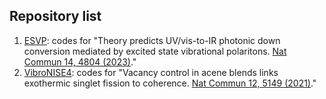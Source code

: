 ## Repository list
1. [ESVP](https://github.com/tempelaar-team/ESVP): 
codes for "Theory predicts UV/vis-to-IR photonic down conversion mediated by excited state vibrational polaritons. [Nat Commun 14, 4804 (2023)](https://doi.org/10.1038/s41467-023-40400-z)."
1.  [VibroNISE4](https://github.com/tempelaar-team/VibroNISE4):
codes for "Vacancy control in acene blends links exothermic singlet fission to coherence. [Nat Commun 12, 5149 (2021)](https://doi.org/10.1038/s41467-021-25395-9)."
